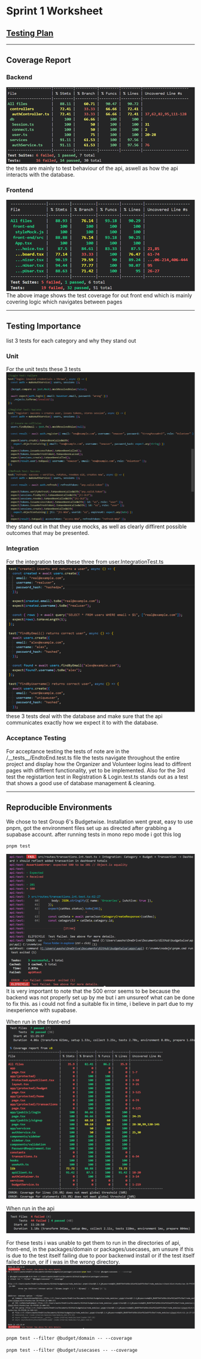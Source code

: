 # Sprint 1 Worksheet

## [Testing Plan](https://github.com/AnnaP464/COMP-4350-Group-8/blob/main/Sprint%201/Testing%20Plan.md)

---

## Coverage Report
### Backend
![alt text](ourApiReport.png)
the tests are mainly to test behaviour of the api, aswell as how the api interacts with the database.

### Frontend
![alt text](image.png)
The above image shows the test coverage for out front end which is mainly covering logic which navigates between pages

---

## Testing Importance
list 3 tests for each category and why they stand out
### Unit 
For the unit tests these 3 tests ![alt text](image-2.png) they stand out in that they use mocks, as well as clearly diffirent possible outcomes that may be presented.

### Integration 
For the integration tests these three from user.IntegrationTest.ts ![alt text](image-1.png) these 3 tests deal with the database and make sure that the api communicates exactly how we expect it to with the database.

### Acceptance Testing
For acceptance testing the tests of note are in the /\_\_tests__/EndtoEnd.test.ts file the tests navigate throughout the entire project and display how the Organizer and Volunteer logins lead to diffirent pages with diffirent functionality, yet to be implemented. Also for the 3rd test the registartion test in Registration & Login.test.ts stands out as a test that shows a good use of database management & cleaning.

---

## Reproducible Environments

We chose to test Group 6's Budgetwise.
Installation went great, easy to use pnpm, got the environment files set up as directed after grabbing a supabase account. after running tests in mono repo mode i got this log
```
pnpm test
```
![alt text](monorepoReport.png) 
It is very important to note that the 500 error seems to be because the backend was not properly set up by me but i am unsureof what can be done to fix this. as i could not find a suitable fix in time, i believe in part due to my inexperience with supabase.

When run in the front-end 
![alt text](frontendReport.png)

When run in the api 
![alt text](apiReport.png)

For these tests i was unable to get them to run in the directories of api, front-end, in the packages/domain or packages/usecases, am unsure if this is due to the test itself failing due to poor backenwd install or if the test itself failed to run, or if i was in the wrong directory.
![alt text](domain&usecasesReport.png)
 
```
pnpm test --filter @budget/domain -- --coverage

pnpm test --filter @budget/usecases -- --coverage
```